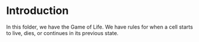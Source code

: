 # Introduction

In this folder, we have the Game of Life.  We have rules for when a cell starts to live, dies, or continues in its previous state.

